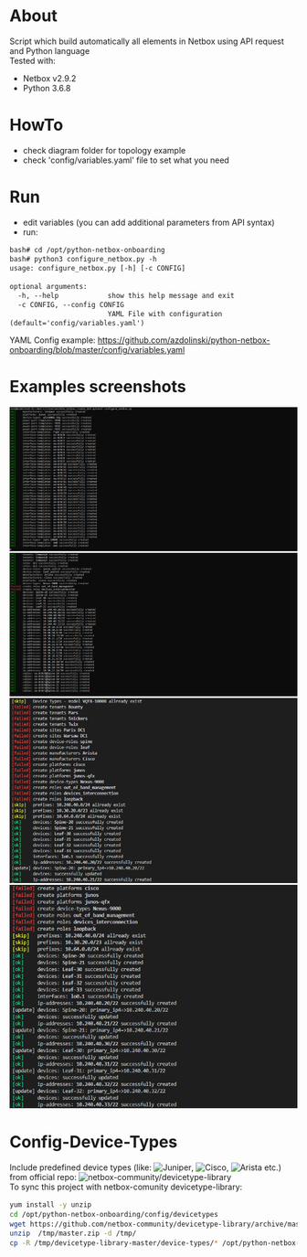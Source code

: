 # About
Script which build automatically all elements in Netbox using API request and Python language<br>
Tested with:<br>
- Netbox v2.9.2
- Python 3.6.8 

# HowTo
- check diagram folder for topology example
- check 'config/variables.yaml' file to set what you need

# Run
- edit variables (you can add additional parameters from API syntax)
- run:<br>

```console
bash# cd /opt/python-netbox-onboarding
bash# python3 configure_netbox.py -h
usage: configure_netbox.py [-h] [-c CONFIG]

optional arguments:
  -h, --help            show this help message and exit
  -c CONFIG, --config CONFIG
                        YAML File with configuration (default='config/variables.yaml')
```
YAML Config example: https://github.com/azdolinski/python-netbox-onboarding/blob/master/config/variables.yaml

# Examples screenshots
![Example1](doc/img/example_2.png)
![Example2](doc/img/example_1.png)
![Example3](doc/img/Screenshot_3.png)
![Example4](doc/img/Screenshot_4.png)


# Config-Device-Types
Include predefined device types (like: ![Juniper](https://github.com/netbox-community/devicetype-library/tree/master/device-types/Juniper), ![Cisco](https://github.com/netbox-community/devicetype-library/tree/master/device-types/Cisco), ![Arista](https://github.com/netbox-community/devicetype-library/tree/master/device-types/Arista) etc.) from official repo: ![netbox-community/devicetype-library](https://github.com/netbox-community/devicetype-library)<br>
To sync this project with netbox-comunity devicetype-library:
```bash
yum install -y unzip
cd /opt/python-netbox-onboarding/config/devicetypes
wget https://github.com/netbox-community/devicetype-library/archive/master.zip -O /tmp/master.zip
unzip  /tmp/master.zip -d /tmp/
cp -R /tmp/devicetype-library-master/device-types/* /opt/python-netbox-onboarding/config/devicetypes
```
